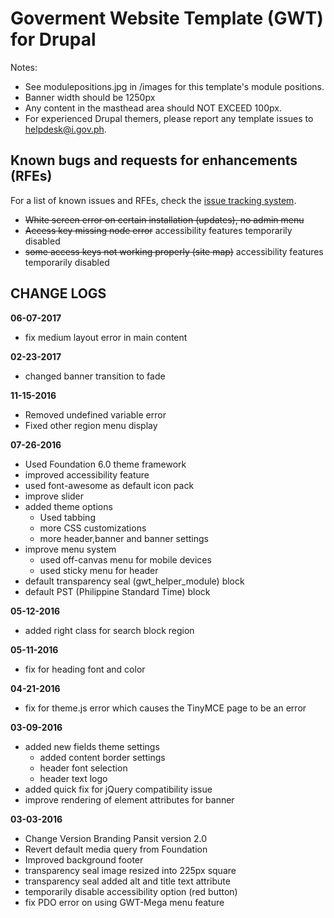 # Goverment Website Template (GWT) for Drupal

Notes:

- See modulepositions.jpg in /images for this template's module positions.
- Banner width should be 1250px
- Any content in the masthead area should NOT EXCEED 100px.
- For experienced Drupal themers, please report any template issues to helpdesk@i.gov.ph.

## Known bugs and requests for enhancements (RFEs)
For a list of known issues and RFEs, check the [issue tracking system](https://github.com/iGovPhil/gwt-drupal/issues).

- ~~White screen error on certain installation (updates), no admin menu~~
- ~~Access key missing node error~~ accessibility features temporarily disabled
- ~~some access keys not working properly (site map)~~ accessibility features temporarily disabled

## CHANGE LOGS
**06-07-2017**
- fix medium layout error in main content

**02-23-2017**
- changed banner transition to fade

**11-15-2016**

- Removed undefined variable error
- Fixed other region menu display

**07-26-2016**

- Used Foundation 6.0 theme framework
- improved accessibility feature
- used font-awesome as default icon pack
- improve slider
- added theme options
  - Used tabbing
  - more CSS customizations
  - more header,banner and banner settings
- improve menu system
  - used off-canvas menu for mobile devices
  - used sticky menu for header
- default transparency seal (gwt\_helper\_module) block
- default PST (Philippine Standard Time) block

**05-12-2016**

- added right class for search block region

**05-11-2016**

- fix for heading font and color

**04-21-2016**

- fix for theme.js error which causes the TinyMCE page to be an error

**03-09-2016**

- added new fields theme settings
  - added content border settings
  - header font selection
  - header text logo
- added quick fix for jQuery compatibility issue
- improve rendering of element attributes for banner

**03-03-2016**

- Change Version Branding Pansit version 2.0
- Revert default media query from Foundation
- Improved background footer
- transparency seal image resized into 225px square
- transparency seal added alt and title text attribute
- temporarily disable accessibility option (red button)
- fix PDO error on using GWT-Mega menu feature
